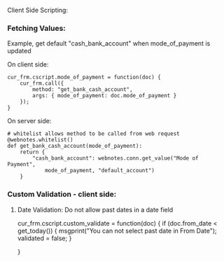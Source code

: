 Client Side Scripting:

### Fetching Values:

Example, get default "cash_bank_account" when mode_of_payment is updated

On client side:

	cur_frm.cscript.mode_of_payment = function(doc) {
		cur_frm.call({
			method: "get_bank_cash_account",
			args: { mode_of_payment: doc.mode_of_payment }
		});
	}

On server side:

	# whitelist allows method to be called from web request
	@webnotes.whitelist()
	def get_bank_cash_account(mode_of_payment):
		return {
			"cash_bank_account": webnotes.conn.get_value("Mode of Payment", 
				mode_of_payment, "default_account")
		}

### Custom Validation - client side:

1. Date Validation: Do not allow past dates in a date field

    cur_frm.cscript.custom_validate = function(doc) {
    	if (doc.from_date < get_today()) {
    		msgprint("You can not select past date in From Date");
    		validated = false;
    	}
    
    }